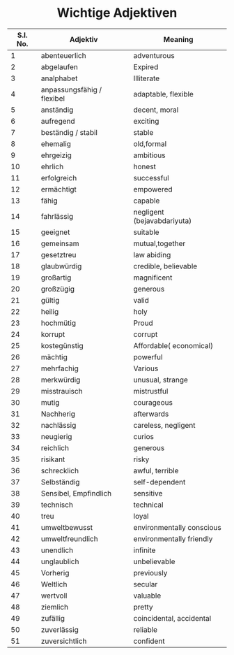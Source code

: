 <h1 align="center"> Wichtige Adjektiven </h1>

|S.I. No.|Adjektiv|Meaning|
|--------|------|-----------|
|	1	|	abenteuerlich	|	adventurous	|
|	2	|	abgelaufen	|	Expired	|
|	3	|	analphabet	|	 Illiterate	|
|	4	|	anpassungsfähig / flexibel	|	adaptable, flexible	|
|	5	|	anständig	|	decent, moral	|
|	6	|	aufregend	|	exciting	|
|	7	|	beständig / stabil	|	 stable	|
|	8	|	ehemalig	|	old,formal	|
|	9	|	ehrgeizig	|	ambitious	|
|	10	|	ehrlich	|	honest	|
|	11	|	erfolgreich	|	successful	|
|	12	|	ermächtigt	|	empowered	|
|	13	|	fähig	|	capable	|
|	14	|	fahrlässig	|	negligent (bejavabdariyuta)	|
|	15	|	geeignet	|	suitable	|
|	16	|	gemeinsam	|	mutual,together	|
|	17	|	gesetztreu	|	law abiding	|
|	18	|	glaubwürdig	|	credible, believable	|
|	19	|	großartig	|	magnificent	|
|	20	|	großzügig	|	generous	|
|	21	|	gültig	|	valid	|
|	22	|	heilig	|	holy	|
|	23	|	hochmütig	|	 Proud	|
|	24	|	korrupt	|	corrupt	|
|	25	|	kostegünstig	|	 Affordable( economical)	|
|	26	|	mächtig	|	powerful	|
|	27	|	mehrfachig	|	 Various	|
|	28	|	merkwürdig	|	unusual, strange	|
|	29	|	misstrauisch	|	mistrustful	|
|	30	|	mutig	|	courageous	|
|	31	|	Nachherig 	|	afterwards	|
|	32	|	nachlässig	|	careless, negligent	|
|	33	|	neugierig	|	 curios	|
|	34	|	reichlich	|	generous	|
|	35	|	risikant	|	risky	|
|	36	|	schrecklich	|	awful, terrible	|
|	37	|	Selbständig	|	 self-dependent	|
|	38	|	Sensibel, Empfindlich	|	 sensitive	|
|	39	|	technisch	|	technical	|
|	40	|	treu	|	loyal	|
|	41	|	umweltbewusst	|	environmentally conscious	|
|	42	|	umweltfreundlich	|	environmentally friendly	|
|	43	|	unendlich	|	infinite	|
|	44	|	unglaublich	|	unbelievable	|
|	45	|	Vorherig	|	previously	|
|	46	|	Weltlich	|	secular	|
|	47	|	wertvoll	|	valuable	|
|	48	|	ziemlich	|	pretty	|
|	49	|	zufällig	|	coincidental, accidental	|
|	50	|	zuverlässig	|	reliable	|
|	51	|	zuversichtlich	|	confident	|
